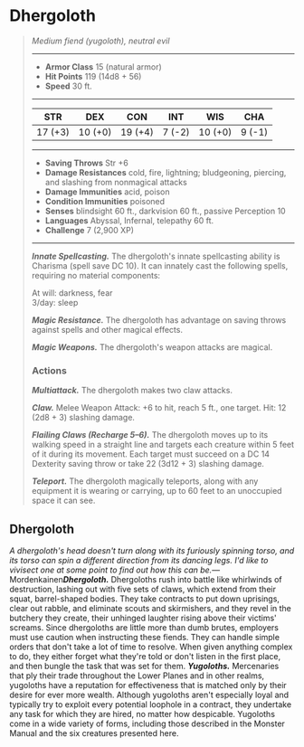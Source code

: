 # Dhergoloth
>*Medium fiend (yugoloth), neutral evil*
>___
>- **Armor Class** 15 (natural armor)
>- **Hit Points** 119 (14d8 + 56)
>- **Speed** 30 ft.
>___
>|STR|DEX|CON|INT|WIS|CHA|
>|:---:|:---:|:---:|:---:|:---:|:---:|
>|17 (+3)|10 (+0)|19 (+4)|7 (-2)|10 (+0)|9 (-1)|
>___
>- **Saving Throws** Str +6
>- **Damage Resistances** cold, fire, lightning; bludgeoning, piercing, and slashing from nonmagical attacks
>- **Damage Immunities** acid, poison
>- **Condition Immunities** poisoned
>- **Senses** blindsight 60 ft., darkvision 60 ft., passive Perception 10
>- **Languages** Abyssal, Infernal, telepathy 60 ft.
>- **Challenge** 7 (2,900 XP)
>___
>***Innate Spellcasting.*** The dhergoloth's innate spellcasting ability is Charisma (spell save DC 10). It can innately cast the following spells, requiring no material components:  
>
>At will: darkness, fear  
>3/day: sleep  
>
>
>***Magic Resistance.*** The dhergoloth has advantage on saving throws against spells and other magical effects.  
>
>***Magic Weapons.*** The dhergoloth's weapon attacks are magical.  
>
>### Actions
>***Multiattack.*** The dhergoloth makes two claw attacks.  
>
>***Claw.*** Melee Weapon Attack: +6 to hit, reach 5 ft., one target. Hit: 12 (2d8 + 3) slashing damage.  
>
>***Flailing Claws (Recharge 5–6).*** The dhergoloth moves up to its walking speed in a straight line and targets each creature within 5 feet of it during its movement. Each target must succeed on a DC 14 Dexterity saving throw or take 22 (3d12 + 3) slashing damage.  
>
>***Teleport.*** The dhergoloth magically teleports, along with any equipment it is wearing or carrying, up to 60 feet to an unoccupied space it can see.
## Dhergoloth
*A dhergoloth's head doesn't turn along with its furiously spinning torso, and its torso can spin a different direction from its dancing legs. I'd like to vivisect one at some point to find out how this can be.*— Mordenkainen***Dhergoloth.*** Dhergoloths rush into battle like whirlwinds of destruction, lashing out with five sets of claws, which extend from their squat, barrel-shaped bodies. They take contracts to put down uprisings, clear out rabble, and eliminate scouts and skirmishers, and they revel in the butchery they create, their unhinged laughter rising above their victims' screams.
Since dhergoloths are little more than dumb brutes, employers must use caution when instructing these fiends. They can handle simple orders that don't take a lot of time to resolve. When given anything complex to do, they either forget what they're told or don't listen in the first place, and then bungle the task that was set for them.
***Yugoloths.*** Mercenaries that ply their trade throughout the Lower Planes and in other realms, yugoloths have a reputation for effectiveness that is matched only by their desire for ever more wealth. Although yugoloths aren't especially loyal and typically try to exploit every potential loophole in a contract, they undertake any task for which they are hired, no matter how despicable. Yugoloths come in a wide variety of forms, including those described in the Monster Manual and the six creatures presented here.